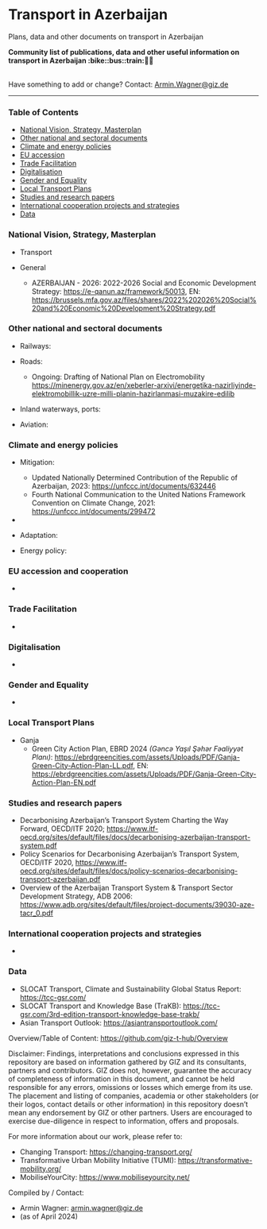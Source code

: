 # Transport in Azerbaijan
Plans, data and other documents on transport in Azerbaijan

<b> 
Community list of publications, data and other useful information on transport in Azerbaijan :bike::bus::train:🌳🚊
</b><br><br>

Have something to add or change? Contact: Armin.Wagner@giz.de

------------------------------

### Table of Contents

- [National Vision, Strategy, Masterplan](#National-Vision-Strategy-Masterplan)
- [Other national and sectoral documents](#other-national-sectoral-documents) 
- [Climate and energy policies](#climate-energy-policies) 
- [EU accession](#eu-accession)
- [Trade Facilitation](#trade-facilitation)  
- [Digitalisation](#digitalisation)
- [Gender and Equality](#gender)
- [Local Transport Plans](#local-transport-plans) 
- [Studies and research papers](#studies-research) 
- [International cooperation projects and strategies](#International-cooperation) 
- [Data](#data) 

  
### National Vision, Strategy, Masterplan <a name="national-vision-strategy-masterplan"></a> 

- Transport

- General
	- AZERBAIJAN - 2026: 2022-2026 Social and Economic Development Strategy: https://e-qanun.az/framework/50013, EN:  https://brussels.mfa.gov.az/files/shares/2022%202026%20Social%20and%20Economic%20Development%20Strategy.pdf

### Other national and sectoral documents <a name="other-national-sectoral-documents"></a> 

- Railways:
 
- Roads:
	- Ongoing: Drafting of National Plan on Electromobility https://minenergy.gov.az/en/xeberler-arxivi/energetika-nazirliyinde-elektromobillik-uzre-milli-planin-hazirlanmasi-muzakire-edilib
    
- Inland waterways, ports:
- Aviation:

### Climate and energy policies <a name="climate-energy-policies"></a> 

- Mitigation:
	- Updated Nationally Determined Contribution of the Republic of Azerbaijan, 2023: https://unfccc.int/documents/632446
	- Fourth National Communication to the United Nations Framework Convention on Climate Change, 2021: https://unfccc.int/documents/299472
 -  
    
- Adaptation:
   

- Energy policy: 
    


### EU accession and cooperation <a name="eu-accession"></a> 

- 

### Trade Facilitation <a name="trade-facilitation"></a> 

-

### Digitalisation <a name="digitalisation"></a>

-

### Gender and Equality <a name="gender"></a>

-

### Local Transport Plans <a name="local-transport-plans"></a>  

- Ganja
  - Green City Action Plan, EBRD 2024 *(Gəncə Yaşıl Şəhər Fəaliyyət Planı)*: https://ebrdgreencities.com/assets/Uploads/PDF/Ganja-Green-City-Action-Plan-LL.pdf, EN: https://ebrdgreencities.com/assets/Uploads/PDF/Ganja-Green-City-Action-Plan-EN.pdf

### Studies and research papers <a name="studies-research"></a> 

- Decarbonising Azerbaijan’s Transport System Charting the Way Forward, OECD/ITF 2020; https://www.itf-oecd.org/sites/default/files/docs/decarbonising-azerbaijan-transport-system.pdf
- Policy Scenarios for Decarbonising Azerbaijan’s Transport System, OECD/ITF 2020, https://www.itf-oecd.org/sites/default/files/docs/policy-scenarios-decarbonising-transport-azerbaijan.pdf
- Overview of the Azerbaijan Transport System & Transport Sector Development Strategy, ADB 2006: https://www.adb.org/sites/default/files/project-documents/39030-aze-tacr_0.pdf

### International cooperation projects and strategies <a name="international-cooperation"></a> 

-

### Data <a name="data"></a>

- SLOCAT Transport, Climate and Sustainability Global Status Report: https://tcc-gsr.com/ 
- SLOCAT Transport and Knowledge Base (TraKB):  https://tcc-gsr.com/3rd-edition-transport-knowledge-base-trakb/ 
- Asian Transport Outlook: https://asiantransportoutlook.com/ 


Overview/Table of Content: https://github.com/giz-t-hub/Overview

Disclaimer: Findings, interpretations and conclusions expressed in this repository are based on information gathered by GIZ and its consultants, partners and contributors. GIZ does not, however, guarantee the accuracy of completeness of information in this document, and cannot be held responsible for any errors, omissions or losses which emerge from its use. The placement and listing of companies, academia or other stakeholders (or their logos, contact details or other information) in this repository doesn’t mean any endorsement by GIZ or other partners. Users are encouraged to exercise due-diligence in respect to information, offers and proposals.


For more information about our work, please refer to: 
- Changing Transport: https://changing-transport.org/
-	Transformative Urban Mobility Initiative (TUMI): https://transformative-mobility.org/
-	MobiliseYourCity: https://www.mobiliseyourcity.net/
		
Compiled by / Contact:
- Armin Wagner: armin.wagner@giz.de
- (as of April 2024)
